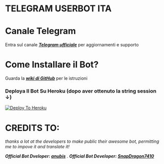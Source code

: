 # TELEGRAM USERBOT ITA

# Canale Telegram

Entra sul canale ***[Telegram ufficiale](https://t.me/AnonHexoUserBot)*** per aggiornamenti e supporto

# Come Installare il Bot?

Guarda la ***[wiki di GitHub](https://github.com/AlpHyx74/USERBOT-ITA/wiki)*** per le istruzioni


### Deploya Il Bot Su Heroku (dopo aver ottenuto la string session ↓)

[![Deploy To Heroku](https://www.herokucdn.com/deploy/button.svg)](https://heroku.com/deploy)


# CREDITS TO:

*thanks a lot at the developers to make public their awesome bot, permitting me to impove it and translate it!*

***Official Bot Dveloper: [anubis](https://github.com/Dark-Princ3/)***
.
***Official Bot Developer: [SnapDragon7410](https://github.com/SnapDragon7410)***
